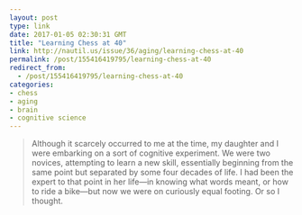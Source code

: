 ```yaml
---
layout: post
type: link
date: 2017-01-05 02:30:31 GMT
title: "Learning Chess at 40"
link: http://nautil.us/issue/36/aging/learning-chess-at-40
permalink: /post/155416419795/learning-chess-at-40
redirect_from: 
  - /post/155416419795/learning-chess-at-40
categories:
- chess
- aging
- brain
- cognitive science
---
```

<blockquote>Although it scarcely occurred to me at the time, my daughter and I were embarking on a sort of cognitive experiment. We were two novices, attempting to learn a new skill, essentially beginning from the same point but separated by some four decades of life. I had been the expert to that point in her life—in knowing what words meant, or how to ride a bike—but now we were on curiously equal footing. Or so I thought.</blockquote>